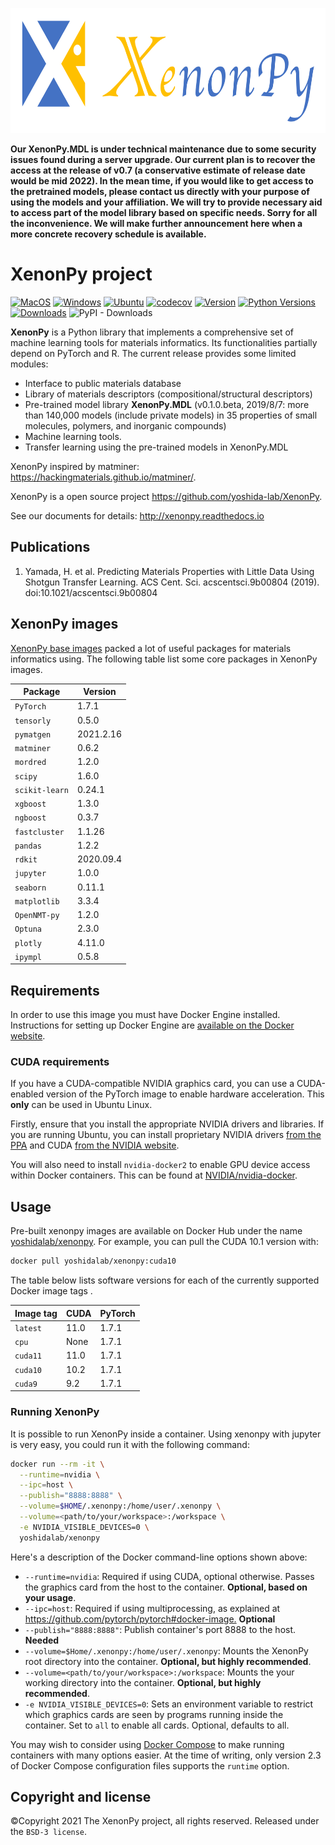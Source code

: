 <p align="center">
  <img height="200" src="https://github.com/yoshida-lab/XenonPy/blob/master/logo.png" alt="xenonpy">
</p>

**Our XenonPy.MDL is under technical maintenance due to some security issues found during a server upgrade. Our current plan is to recover the access at the release of v0.7 (a conservative estimate of release date would be mid 2022). In the mean time, if you would like to get access to the pretrained models, please contact us directly with your purpose of using the models and your affiliation. We will try to provide necessary aid to access part of the model library based on specific needs. Sorry for all the inconvenience. We will make further announcement here when a more concrete recovery schedule is available.**

# XenonPy project

[![MacOS](https://github.com/yoshida-lab/XenonPy/workflows/MacOS/badge.svg)](https://github.com/yoshida-lab/XenonPy/actions?query=workflow%3AMacOS)
[![Windows](https://github.com/yoshida-lab/XenonPy/workflows/Windows/badge.svg)](https://github.com/yoshida-lab/XenonPy/actions?query=workflow%3AWindows)
[![Ubuntu](https://github.com/yoshida-lab/XenonPy/workflows/Ubuntu/badge.svg)](https://github.com/yoshida-lab/XenonPy/actions?query=workflow%3AUbuntu)
[![codecov](https://codecov.io/gh/yoshida-lab/XenonPy/branch/master/graph/badge.svg)](https://codecov.io/gh/yoshida-lab/XenonPy)
[![Version](https://img.shields.io/github/tag/yoshida-lab/XenonPy.svg?maxAge=360)](https://github.com/yoshida-lab/XenonPy/releases/latest)
[![Python Versions](https://img.shields.io/pypi/pyversions/xenonpy.svg)](https://pypi.org/project/xenonpy/)
[![Downloads](https://pepy.tech/badge/xenonpy)](https://pepy.tech/project/xenonpy)
![PyPI - Downloads](https://img.shields.io/pypi/dm/xenonpy.svg?label=PiPy%20downloads)

**XenonPy** is a Python library that implements a comprehensive set of machine learning tools
for materials informatics. Its functionalities partially depend on PyTorch and R.
The current release provides some limited modules:

-   Interface to public materials database
-   Library of materials descriptors (compositional/structural descriptors)
-   Pre-trained model library **XenonPy.MDL** (v0.1.0.beta, 2019/8/7: more than 140,000 models (include private models) in 35 properties of small molecules, polymers, and inorganic compounds)
-   Machine learning tools.
-   Transfer learning using the pre-trained models in XenonPy.MDL

XenonPy inspired by matminer: https://hackingmaterials.github.io/matminer/.

XenonPy is a open source project https://github.com/yoshida-lab/XenonPy.

See our documents for details: http://xenonpy.readthedocs.io

## Publications

1. Yamada, H. et al. Predicting Materials Properties with Little Data Using Shotgun Transfer Learning. ACS Cent. Sci. acscentsci.9b00804 (2019). doi:10.1021/acscentsci.9b00804

## XenonPy images

[XenonPy base images](https://hub.docker.com/repository/docker/yoshidalab/base) packed a lot of useful packages for materials informatics using.
The following table list some core packages in XenonPy images.

| Package        | Version   |
| -------------- | --------- |
| `PyTorch`      | 1.7.1     |
| `tensorly`     | 0.5.0     |
| `pymatgen`     | 2021.2.16 |
| `matminer`     | 0.6.2     |
| `mordred`      | 1.2.0     |
| `scipy`        | 1.6.0     |
| `scikit-learn` | 0.24.1    |
| `xgboost`      | 1.3.0     |
| `ngboost`      | 0.3.7     |
| `fastcluster`  | 1.1.26    |
| `pandas`       | 1.2.2     |
| `rdkit`        | 2020.09.4 |
| `jupyter`      | 1.0.0     |
| `seaborn`      | 0.11.1    |
| `matplotlib`   | 3.3.4     |
| `OpenNMT-py`   | 1.2.0     |
| `Optuna`       | 2.3.0     |
| `plotly`       | 4.11.0    |
| `ipympl`       | 0.5.8     |

## Requirements

In order to use this image you must have Docker Engine installed. Instructions
for setting up Docker Engine are
[available on the Docker website](https://docs.docker.com/engine/installation/).

### CUDA requirements

If you have a CUDA-compatible NVIDIA graphics card, you can use a CUDA-enabled
version of the PyTorch image to enable hardware acceleration. This **only** can be
used in Ubuntu Linux.

Firstly, ensure that you install the appropriate NVIDIA drivers and libraries.
If you are running Ubuntu, you can install proprietary NVIDIA drivers
[from the PPA](https://launchpad.net/~graphics-drivers/+archive/ubuntu/ppa)
and CUDA [from the NVIDIA website](https://developer.nvidia.com/cuda-downloads).

You will also need to install `nvidia-docker2` to enable GPU device access
within Docker containers. This can be found at
[NVIDIA/nvidia-docker](https://github.com/NVIDIA/nvidia-docker).

## Usage

Pre-built xenonpy images are available on Docker Hub under the name
[yoshidalab/xenonpy](https://hub.docker.com/r/yoshidalab/xenonpy/). For example,
you can pull the CUDA 10.1 version with:

```bash
docker pull yoshidalab/xenonpy:cuda10
```

The table below lists software versions for each of the currently supported
Docker image tags .

| Image tag | CUDA | PyTorch |
| --------- | ---- | ------- |
| `latest`  | 11.0 | 1.7.1   |
| `cpu`     | None | 1.7.1   |
| `cuda11`  | 11.0 | 1.7.1   |
| `cuda10`  | 10.2 | 1.7.1   |
| `cuda9`   | 9.2  | 1.7.1   |

### Running XenonPy

It is possible to run XenonPy inside a container.
Using xenonpy with jupyter is very easy, you could run it with
the following command:

```sh
docker run --rm -it \
  --runtime=nvidia \
  --ipc=host \
  --publish="8888:8888" \
  --volume=$HOME/.xenonpy:/home/user/.xenonpy \
  --volume=<path/to/your/workspace>:/workspace \
  -e NVIDIA_VISIBLE_DEVICES=0 \
  yoshidalab/xenonpy
```

Here's a description of the Docker command-line options shown above:

-   `--runtime=nvidia`: Required if using CUDA, optional otherwise. Passes the
    graphics card from the host to the container. **Optional, based on your usage**.
-   `--ipc=host`: Required if using multiprocessing, as explained at
    <https://github.com/pytorch/pytorch#docker-image.> **Optional**
-   `--publish="8888:8888"`: Publish container's port 8888 to the host. **Needed**
-   `--volume=$Home/.xenonpy:/home/user/.xenonpy`: Mounts
    the XenonPy root directory into the container. **Optional, but highly recommended**.
-   `--volume=<path/to/your/workspace>:/workspace`: Mounts
    the your working directory into the container. **Optional, but highly recommended**.
-   `-e NVIDIA_VISIBLE_DEVICES=0`: Sets an environment variable to restrict which
    graphics cards are seen by programs running inside the container. Set to `all`
    to enable all cards. Optional, defaults to all.

You may wish to consider using [Docker Compose](https://docs.docker.com/compose/)
to make running containers with many options easier. At the time of writing,
only version 2.3 of Docker Compose configuration files supports the `runtime`
option.

## Copyright and license

©Copyright 2021 The XenonPy project, all rights reserved.
Released under the `BSD-3 license`.
